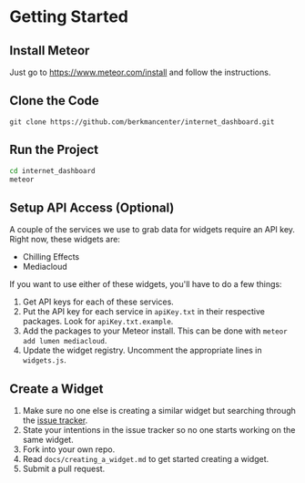 Getting Started
===============

Install Meteor
--------------

Just go to https://www.meteor.com/install and follow the instructions.

Clone the Code
--------------

`git clone https://github.com/berkmancenter/internet_dashboard.git`

Run the Project
---------------

```bash
cd internet_dashboard
meteor
```

Setup API Access (Optional)
---------------------------

A couple of the services we use to grab data for widgets require an API key. Right now, these widgets are:
 * Chilling Effects
 * Mediacloud

If you want to use either of these widgets, you'll have to do a few things:
 1. Get API keys for each of these services.
 2. Put the API key for each service in `apiKey.txt` in their respective packages. Look for `apiKey.txt.example`.
 3. Add the packages to your Meteor install. This can be done with `meteor add lumen mediacloud`.
 4. Update the widget registry. Uncomment the appropriate lines in `widgets.js`.
 
Create a Widget
---------------

1. Make sure no one else is creating a similar widget but searching through the [issue tracker](https://github.com/berkmancenter/net_dashboard/issues).
2. State your intentions in the issue tracker so no one starts working on the same widget.
3. Fork into your own repo.
4. Read `docs/creating_a_widget.md` to get started creating a widget.
5. Submit a pull request.

